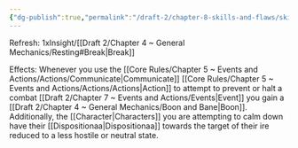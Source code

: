 ```yaml
---
{"dg-publish":true,"permalink":"/draft-2/chapter-8-skills-and-flaws/skill-list/insight/rank-4/de-escalation/"}
---
```


Refresh: 1xInsight/[[Draft 2/Chapter 4 ~ General Mechanics/Resting#Break\|Break]]

Effects:
Whenever you use the [[Core Rules/Chapter 5 ~ Events and Actions/Actions/Communicate\|Communicate]] [[Core Rules/Chapter 5 ~ Events and Actions/Actions/Actions\|Action]] to attempt to prevent or halt a combat [[Draft 2/Chapter 7 ~ Events and Actions/Events\|Event]] you gain a [[Draft 2/Chapter 4 ~ General Mechanics/Boon and Bane\|Boon]]. Additionally, the [[Character\|Characters]] you are attempting to calm down have their [[Dispositionaa\|Dispositionaa]] towards the target of their ire reduced to a less hostile or neutral state.